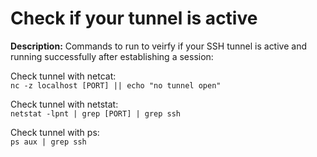 # Check if your tunnel is active

**Description:** Commands to run to veirfy if your SSH tunnel is active and running successfully after establishing a session:

Check tunnel with netcat: \
```nc -z localhost [PORT] || echo "no tunnel open"```

Check tunnel with netstat: \
```netstat -lpnt | grep [PORT] | grep ssh```

Check tunnel with ps: \
```ps aux | grep ssh```
